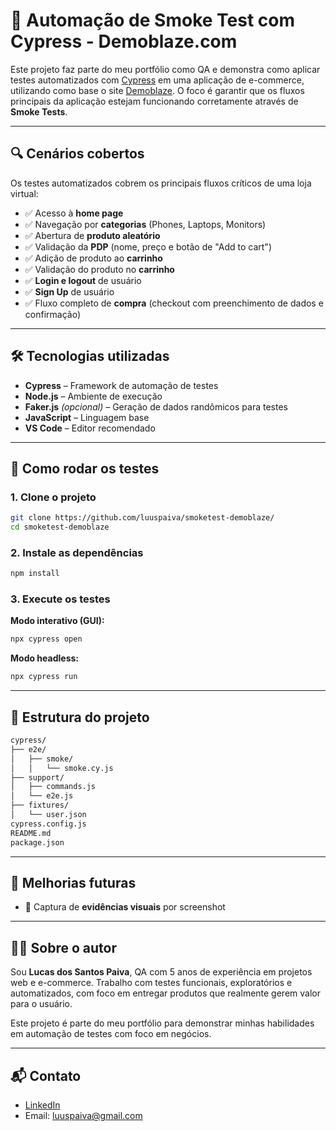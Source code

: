 # 🧪 Automação de Smoke Test com Cypress - Demoblaze.com

Este projeto faz parte do meu portfólio como QA e demonstra como aplicar testes automatizados com [Cypress](https://www.cypress.io/) em uma aplicação de e-commerce, utilizando como base o site [Demoblaze](https://www.demoblaze.com/). O foco é garantir que os fluxos principais da aplicação estejam funcionando corretamente através de **Smoke Tests**.

---

## 🔍 Cenários cobertos

Os testes automatizados cobrem os principais fluxos críticos de uma loja virtual:

- ✅ Acesso à **home page**
- ✅ Navegação por **categorias** (Phones, Laptops, Monitors)
- ✅ Abertura de **produto aleatório**
- ✅ Validação da **PDP** (nome, preço e botão de "Add to cart")
- ✅ Adição de produto ao **carrinho**
- ✅ Validação do produto no **carrinho**
- ✅ **Login e logout** de usuário
- ✅ **Sign Up** de usuário
- ✅ Fluxo completo de **compra** (checkout com preenchimento de dados e confirmação)

---

## 🛠️ Tecnologias utilizadas

- **Cypress** – Framework de automação de testes
- **Node.js** – Ambiente de execução
- **Faker.js** *(opcional)* – Geração de dados randômicos para testes
- **JavaScript** – Linguagem base
- **VS Code** – Editor recomendado

---

## 🚀 Como rodar os testes

### 1. Clone o projeto

```bash
git clone https://github.com/luuspaiva/smoketest-demoblaze/
cd smoketest-demoblaze
```

### 2. Instale as dependências

```bash
npm install
```

### 3. Execute os testes

**Modo interativo (GUI):**

```bash
npx cypress open
```

**Modo headless:**

```bash
npx cypress run
```

---

## 📁 Estrutura do projeto

```bash
cypress/
├── e2e/
│   ├── smoke/
│   │   └── smoke.cy.js
├── support/
│   ├── commands.js
│   └── e2e.js
├── fixtures/
│   └── user.json
cypress.config.js
README.md
package.json
```

---

## 🧠 Melhorias futuras

- 📸 Captura de **evidências visuais** por screenshot

---

## 👨‍💻 Sobre o autor

Sou **Lucas dos Santos Paiva**, QA com 5 anos de experiência em projetos web e e-commerce. Trabalho com testes funcionais, exploratórios e automatizados, com foco em entregar produtos que realmente gerem valor para o usuário.

Este projeto é parte do meu portfólio para demonstrar minhas habilidades em automação de testes com foco em negócios.

---

## 📬 Contato

- [LinkedIn](https://www.linkedin.com/in/lucas-paiva-tec/)
- Email: luuspaiva@gmail.com

